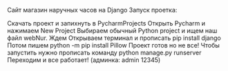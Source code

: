 Сайт магазин наручных часов на Django Запуск проетка:

Скачать проект и запихнуть в PycharmProjects
Открыть Pycharm и нажимаем New Project
Выбираем обычный Python project и ищем наш файл webNur.
Ждем
Открываем терминал и прописать pip install django
Потом пишем python -m pip install Pillow
Проект готов но не все!
Чтобы запустить нужно прописать команду python manage.py runserver
Переходим и все работает! (админка: admin 12345)
